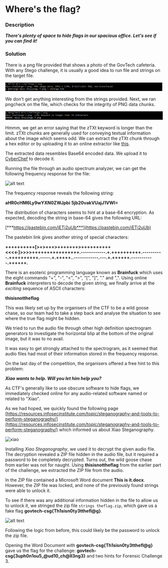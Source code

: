 # Where's the flag?

### Description
**_There's plenty of space to hide flags in our spacious office. Let's see if you can find it!_**

### Solution

There is a png file provided that shows a photo of the GovTech cafeteria. With any Stego challenge, it is usually a good idea to run file and strings on the target file. 

<img src="screenshot1.PNG">

We don't get anything interesting from the strings provided. Next, we ran pngcheck on the file, which checks for the integrity of PNG data chunks.

<img src="screenshot2.PNG">

Hmmm, we get an error saying that the zTXt keyword is longer than the limit. zTXt chunks are generally used for conveying textual information about the image which seems odd. We can extract the zTXt chunk through a hex editor or by uploading it to an online extractor like [this](https://www.dcode.fr/png-chunks).

The extracted data resembles Base64 encoded data. We upload it to [CyberChef](https://gchq.github.io/CyberChef/#recipe=From_Base64('A-Za-z0-9%2B/%3D',true)) to decode it.

Running the file through an audio spectrum analyzer, we can get the following frequency response for the file:

![alt text](./spectrogram.png)

The frequency response reveals the following string:

**aHR0cHM6Ly9wYXN0ZWJpbi**
**5jb20vakVUajJ1VWI=**

The distribution of characters seems to hint at a base-64 encryption. As expected, decoding the string in base-64 gives the following URL:

[***https://pastebin.com/jETj2uUb***](https://pastebin.com/jETj2uUb)

The pastebin link gives another string of special characters:

**++++++++++[>+>+++>+++++++>++++++++++<<<<-]>>>>++++++++++++++++.------------.+.++++++++++.----------.++++++++++.-----.+.+++++..------------.---.+.++++++.-----------.++++++.**

There is an esoteric programming language known as **Brainfuck** which uses the eight commands "+", "-", "<", ">", "[", "]", "." and ",". Using online **Brainfuck** interpreters to decode the given string, we finally arrive at the *exciting* sequence of ASCII characters:

**thisisnottheflag**

This was likely set up by the organisers of the CTF to be a wild goose chase, so our team had to take a step back and analyse the situation to see where the true flag might be hidden.

We tried to run the audio file through other high definition spectrogram generators to investigate the horizontal blip at the bottom of the original image, but it was to no avail.

It was easy to get strongly attached to the spectrogram, as it seemed that audio files had most of their information stored in the frequency response.

On the last day of the competition, the organisers offered a free hint to this problem:

_**Xiao wants to help. Will you let him help you?**_

As CTF's generally like to use obscure software to hide flags, we immediately checked online for any audio-related software named or related to "Xiao".

As we had hoped, we quickly found the following page [https://resources.infosecinstitute.com/topic/steganography-and-tools-to-perform-steganography/](https://resources.infosecinstitute.com/topic/steganography-and-tools-to-perform-steganography/) which informed us about Xiao Steganography.

![xiao](./xiao.jpeg)

Installing *Xiao Steganography*, we used it to decrypt the given audio file. The decryption revealed a ZIP file hidden in the audio file, but it required a password to be completely decrypted. Turns out, the wild goose chase from earlier was not for naught. Using **thisisnottheflag** from the earlier part of the challenge, we extracted the ZIP file from the audio.

In the ZIP file contained a Microsoft Word document **This is it.docx**. However, the ZIP file was locked, and none of the previously found strings were able to unlock it.

To see if there was any additional information hidden in the file to allow us to unlock it, we stringed the zip file ```strings theflag.zip```, which gave us a fake flag **govtech-csg{Th1sisn0ty3tthefl@g}**.

![alt text](./stringed.png)

Following the logic from before, this could likely be the password to unlock the zip file.

Opening the Word Document with **govtech-csg{Th1sisn0ty3tthefl@g}** gave us the flag for the challenge: **govtech-csg{3uph0n1ou5_@ud10_ch@ll3ng3}** and two hints for Forensic Challenge 3.


